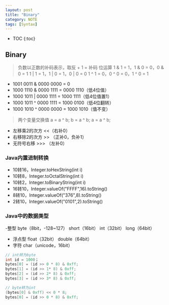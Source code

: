 ```yaml
---
layout: post
title: "Binary"
category: NOTE
tags: [Syntax]
---
```

* TOC
{:toc}
## Binary
> 负数以正数的补码表示，取反 + 1 = 补码
> 位运算
> 1 & 1 = 1，1 & 0 = 0，0 & 0 = 1
> 1 | 1 = 1，1 | 0 = 1，0 | 0 = 0
> 1 ^ 1 = 0，0 ^ 0 = 0，1 ^ 0 = 1

- 1001 0011 & 0000 0000 = 0
- 1000 1110 & 0000 1111 = 0000 1110（低4位值）
- 1000 1011 | 0000 1111 = 1000 1111（低4位值置1）
- 1000 1011 ^ 0000 1111 = 1000 0100（低4位翻转）
- 1000 1010 ^ 0000 0000 = 1000 1010（值不变）

>  两个变量交换值 a = a ^ b; b = a ^ b; a = a ^ b;

- 左移乘2的次方 <<（右补0）
- 右移除2的次方 >> （正补0，负补1）
- 无符号右移 >>> （左补0）

### Java内置进制转换
- 10转16，Integer.toHexString(int i)
- 10转8，Integer.toOctalString(int i)
- 10转2，Integer.toBinaryString(int i)
- 16转10，Integer.valueOf("FFFF",16).toString()
- 8转10，Integer.valueOf("376",8).toString()
- 2转10，Integer.valueOf("0101",2).toString()

### Java中的数据类型
-整型
    byte（8bit，-128~127）
    short（16bit）
    int（32bit）
    long（64bit）
- 浮点型
    float（32bit）
    double（64bit）
- 字符
    char（unicode，16bit）

```java
// int转为byte
int id = 1000；
bytes[0] = (id >> 0 * 8) & 0xff;
bytes[1] = (id >> 1* 8) & 0xff;
bytes[2] = (id >> 2* 8) & 0xff;
bytes[3] = (id >> 3* 8) & 0xff;

// byte转为int
(bytes[0] & 0xff) << 0 * 8;
bytes[0] = (id >> 0 * 8) & 0xff;
```
